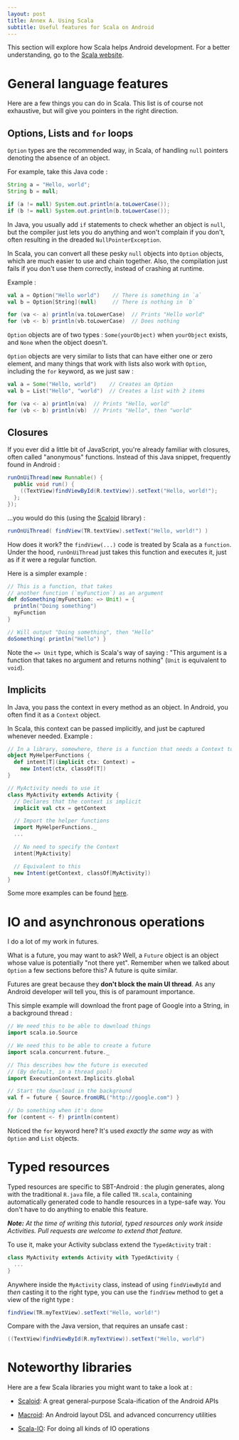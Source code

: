 ```yaml
---
layout: post
title: Annex A. Using Scala
subtitle: Useful features for Scala on Android
---
```


This section will explore how Scala helps Android development. For a better
understanding, go to the [Scala website](http://www.scala-lang.org).

# General language features

Here are a few things you can do in Scala. This list is of
course not exhaustive, but will give you pointers in the right direction.

## Options, Lists and `for` loops

`Option` types are the recommended way, in Scala, of handling `null` pointers denoting the absence
of an object.

For example, take this Java code :

```java
String a = "Hello, world";
String b = null;

if (a != null) System.out.println(a.toLowerCase());
if (b != null) System.out.println(b.toLowerCase());
```

In Java, you usually add `if` statements to check whether an object is `null`,
but the compiler just lets you do anything and won't complain if you don't,
often resulting in the dreaded `NullPointerException`.

In Scala, you can convert all these pesky `null` objects into `Option` objects,
which are much easier to use and chain together. Also, the compilation just
fails if you don't use them correctly, instead of crashing at runtime.

Example :

```scala
val a = Option("Hello world")    // There is something in `a`
val b = Option[String](null)     // There is nothing in `b`

for (va <- a) println(va.toLowerCase)  // Prints "Hello world"
for (vb <- b) println(vb.toLowerCase)  // Does nothing
```

`Option` objects are of two types : `Some(yourObject)` when `yourObject`
exists, and `None` when the object doesn't.

`Option` objects are very similar to lists that can have either one or zero
element, and many things that work with lists also work with `Option`,
including the `for` keyword, as we just saw :

```scala
val a = Some("Hello, world")    // Creates an Option
val b = List("Hello", "world")  // Creates a list with 2 items

for (va <- a) println(va)  // Prints "Hello, world"
for (vb <- b) println(vb)  // Prints "Hello", then "world"
```

## Closures

If you ever did a little bit of JavaScript, you're already familiar with
closures, often called "anonymous" functions. Instead of this Java snippet,
frequently found in Android :

```java
runOnUiThread(new Runnable() {
  public void run() {
    ((TextView)findViewById(R.textView)).setText("Hello, world!");
  };
});
```

...you would do this (using the [Scaloid](http://www.scaloid.org) library) :

```scala
runOnUiThread( findView(TR.textView).setText("Hello, world!") )
```

How does it work? the `findView(...)` code is treated by Scala as a `function`.
Under the hood, `runOnUiThread` just takes this function and executes it, just
as if it were a regular function.

Here is a simpler example :

```scala
// This is a function, that takes
// another function (`myFunction`) as an argument
def doSomething(myFunction: => Unit) = {
  println("Doing something")
  myFunction
}

// Will output "Doing something", then "Hello"
doSomething( println("Hello") }
```

Note the `=> Unit` type, which is Scala's way of saying : "This argument is a
function that takes no argument and returns nothing" (`Unit` is equivalent to
`void`).

## Implicits

In Java, you pass the context in every method as an object. In Android, you
often find it as a `Context` object.

In Scala, this context can be passed implicitly, and just be captured whenever
needed. Example :

```scala
// In a library, somewhere, there is a function that needs a Context to do its work
object MyHelperFunctions {
  def intent[T](implicit ctx: Context) =
    new Intent(ctx, classOf[T])
}

// MyActivity needs to use it
class MyActivity extends Activity {
  // Declares that the context is implicit
  implicit val ctx = getContext

  // Import the helper functions
  import MyHelperFunctions._
  ...

  // No need to specify the Context
  intent[MyActivity]

  // Equivalent to this
  new Intent(getContext, classOf[MyActivity])
}
```

Some more examples can be found [here](https://github.com/pocorall/scaloid#context-as-an-implicit-parameter).

# IO and asynchronous operations

I do a lot of my work in futures.

What is a future, you may want to ask? Well, a `Future` object is an object
whose value is potentially "not there yet". Remember when we talked about
`Option` a few sections before this? A future is quite similar.

Futures are great because they **don't block the main UI thread**. As any
Android developer will tell you, this is of paramount importance.

This simple example will download the front page of Google into a String, in a
background thread :

```scala
// We need this to be able to download things
import scala.io.Source

// We need this to be able to create a future
import scala.concurrent.future._

// This describes how the future is executed
// (By default, in a thread pool)
import ExecutionContext.Implicits.global

// Start the download in the background
val f = future { Source.fromURL("http://google.com") }

// Do something when it's done
for (content <- f) println(content)
```

Noticed the `for` keyword here? It's used _exactly the same way_ as with
`Option` and `List` objects.

# Typed resources

Typed resources are specific to SBT-Android : the plugin generates, along with
the traditional `R.java` file, a file called `TR.scala`, containing
automatically generated code to handle resources in a type-safe way. You don't
have to do anything to enable this feature.

_**Note:** At the time of writing this tutorial, typed resources only work
inside Activities. Pull requests are welcome to extend that feature._

To use it, make your Activity subclass extend the `TypedActivity` trait :

```scala
class MyActivity extends Activity with TypedActivity {
  ...
}
```

Anywhere inside the `MyActivity` class, instead of using `findViewById` and
_then_ casting it to the right type, you can use the `findView` method to get a
view of the right type :

```scala
findView(TR.myTextView).setText("Hello, world!")
```

Compare with the Java version, that requires an unsafe cast :

```java
((TextView)findViewById(R.myTextView)).setText("Hello, world")
```

# Noteworthy libraries

Here are a few Scala libraries you might want to take a look at :

  * [Scaloid](http://www.scaloid.org): A great general-purpose Scala-ification
    of the Android APIs

  * [Macroid](https://github.com/stanch/macroid): An Android layout DSL and advanced concurrency utilities

  * [Scala-IO](http://www.scala-io.org): For doing all kinds of IO operations
